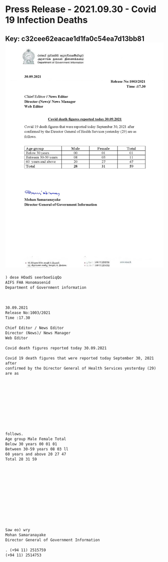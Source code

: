 # Press Release  - 2021.09.30 - Covid 19 Infection Deaths 
Key: c32cee62eacae1d1fa0c54ea7d13bb81 
![img](img/c32cee62eacae1d1fa0c54ea7d13bb81.jpg)
---
```
) dese HOadS seerboeSiqQo
AIFS FHA Honomasenid
Department of Government information

 

30.09.2021
Release No:1003/2021
Time :17.30

Chief Editor / News Editor
Director (News)/ News Manager
Web Editor

Covid death figures reported today 30.09.2021

Covid 19 death figures that were reported today September 30, 2021 after
confirmed by the Director General of Health Services yesterday (29) are as

 

 

 

 

 

follows.
Age group Male Female Total
Below 30 years 00 01 01
Between 30-59 years 08 03 ll
60 years and above 20 27 47
Total 28 31 59

 

 

 

 

 

 

Saw eo) wry
Mohan Samaranayake
Director General of Government Information

. (+94 11) 2515759
(+94 11) 2514753

 

```
